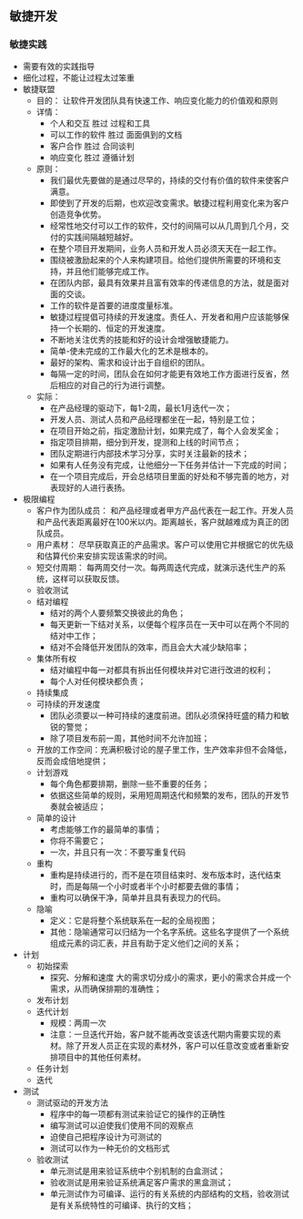 ## 敏捷开发
### 敏捷实践
- 需要有效的实践指导
- 细化过程，不能让过程太过笨重
- 敏捷联盟
  - 目的：
    让软件开发团队具有快速工作、响应变化能力的价值观和原则
  - 详情：
    - 个人和交互  胜过  过程和工具
    - 可以工作的软件  胜过  面面俱到的文档
    - 客户合作  胜过   合同谈判
    - 响应变化  胜过  遵循计划
  - 原则：
    - 我们最优先要做的是通过尽早的，持续的交付有价值的软件来使客户满意。
    - 即使到了开发的后期，也欢迎改变需求。敏捷过程利用变化来为客户创造竞争优势。
    - 经常性地交付可以工作的软件，交付的间隔可以从几周到几个月，交付的实践间隔越短越好。
    - 在整个项目开发期间，业务人员和开发人员必须天天在一起工作。
    - 围绕被激励起来的个人来构建项目。给他们提供所需要的环境和支持，并且他们能够完成工作。
    - 在团队内部，最具有效果并且富有效率的传递信息的方法，就是面对面的交谈。
    - 工作的软件是首要的进度度量标准。
    - 敏捷过程提倡可持续的开发速度。责任人、开发者和用户应该能够保持一个长期的、恒定的开发速度。
    - 不断地关注优秀的技能和好的设计会增强敏捷能力。
    - 简单-使未完成的工作最大化的艺术是根本的。
    - 最好的架构、需求和设计出于自组织的团队。
    - 每隔一定的时间，团队会在如何才能更有效地工作方面进行反省，然后相应的对自己的行为进行调整。
  - 实际：
    - 在产品经理的驱动下，每1-2周，最长1月迭代一次；
    - 开发人员、测试人员和产品经理都坐在一起，特别是工位；
    - 在项目开始之前，指定激励计划，如果完成了，每个人会发奖金；
    - 指定项目排期，细分到开发，提测和上线的时间节点；
    - 团队定期进行内部技术学习分享，实时关注最新的技术；
    - 如果有人任务没有完成，让他细分一下任务并估计一下完成的时间；
    - 在一个项目完成后，开会总结项目里面的好处和不够完善的地方，对表现好的人进行表扬。
- 极限编程
  - 客户作为团队成员：
    和产品经理或者甲方产品代表在一起工作。开发人员和产品代表距离最好在100米以内。距离越长，客户就越难成为真正的团队成员。
  - 用户素材：
    尽早获取真正的产品需求。客户可以使用它并根据它的优先级和估算代价来安排实现该需求的时间。
  - 短交付周期：
    每两周交付一次。每两周迭代完成，就演示迭代生产的系统，这样可以获取反馈。
  - 验收测试
  - 结对编程
    - 结对的两个人要频繁交换彼此的角色；
    - 每天更新一下结对关系，以便每个程序员在一天中可以在两个不同的结对中工作；
    - 结对不会降低开发团队的效率，而且会大大减少缺陷率；
  - 集体所有权
    - 结对编程中每一对都具有拆出任何模块并对它进行改进的权利；
    - 每个人对任何模块都负责；
  - 持续集成
  - 可持续的开发速度
    - 团队必须要以一种可持续的速度前进。团队必须保持旺盛的精力和敏锐的警觉；
    - 除了项目发布前一周，其他时间不允许加班；
  - 开放的工作空间：充满积极讨论的屋子里工作，生产效率非但不会降低，反而会成倍地提供；
  - 计划游戏
    - 每个角色都要排期，删除一些不重要的任务；
    - 依据这些简单的规则，采用短周期迭代和频繁的发布，团队的开发节奏就会被适应；
  - 简单的设计
    - 考虑能够工作的最简单的事情；
    - 你将不需要它；
    - 一次，并且只有一次：不要写重复代码
  - 重构
    - 重构是持续进行的，而不是在项目结束时、发布版本时，迭代结束时，而是每隔一个小时或者半个小时都要去做的事情；
    - 重构可以确保干净，简单并且具有表现力的代码。
  - 隐喻
    - 定义：它是将整个系统联系在一起的全局视图；
    - 其他：隐喻通常可以归结为一个名字系统。这些名字提供了一个系统组成元素的词汇表，并且有助于定义他们之间的关系；
- 计划
  - 初始探索
    - 探究、分解和速度
      大的需求切分成小的需求，更小的需求合并成一个需求，从而确保排期的准确性；
  - 发布计划
  - 迭代计划
    - 规模：两周一次
    - 注意：一旦迭代开始，客户就不能再改变该迭代期内需要实现的素材。除了开发人员正在实现的素材外，客户可以任意改变或者重新安排项目中的其他任何素材。
  - 任务计划
  - 迭代
- 测试
  - 测试驱动的开发方法
    - 程序中的每一项都有测试来验证它的操作的正确性
    - 编写测试可以迫使我们使用不同的观察点
    - 迫使自己把程序设计为可测试的
    - 测试可以作为一种无价的文档形式 
  - 验收测试
    - 单元测试是用来验证系统中个别机制的白盒测试；
    - 验收测试是用来验证系统满足客户需求的黑盒测试；
    - 单元测试作为可编译、运行的有关系统的内部结构的文档，验收测试是有关系统特性的可编译、执行的文档； 